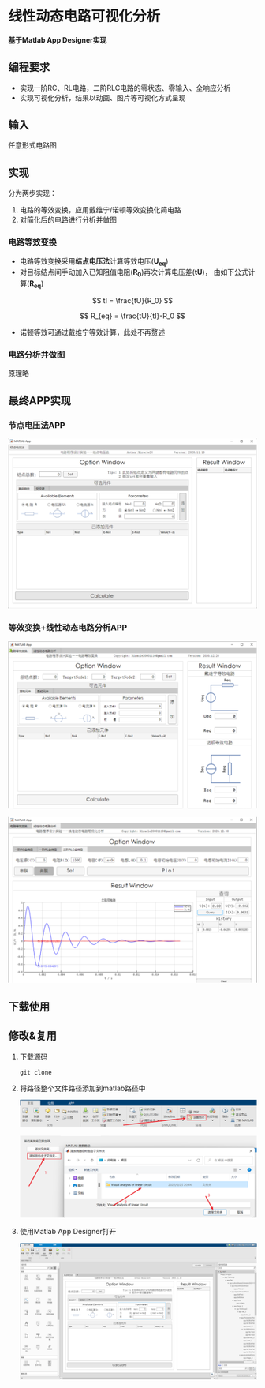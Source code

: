 # 线性动态电路可视化分析

#### 基于Matlab App Designer实现

## 编程要求

- 实现一阶RC、RL电路，二阶RLC电路的零状态、零输入、全响应分析
- 实现可视化分析，结果以动画、图片等可视化方式呈现

## 输入

任意形式电路图

## 实现

分为两步实现：

1. 电路的等效变换，应用戴维宁/诺顿等效变换化简电路
2. 对简化后的电路进行分析并做图

### 电路等效变换

- 电路等效变换采用**结点电压法**计算等效电压(**U<sub>eq</sub>**)
- 对目标结点间手动加入已知阻值电阻(**R<sub>0</sub>**)再次计算电压差(**tU**)， 由如下公式计算(**R<sub>eq</sub>**)

$$
tI = \frac{tU}{R_0}
$$

$$
R_{eq} = \frac{tU}{tI}-R_0
$$

- 诺顿等效可通过戴维宁等效计算，此处不再赘述

### 电路分析并做图

原理略

## 最终APP实现

### 节点电压法APP

![image-20220625204333042](README.assets/image-20220625204333042.png)

### 等效变换+线性动态电路分析APP

![image-20220625204521362](README.assets/image-20220625204521362.png)

![image-20220625204546104](README.assets/image-20220625204546104.png)

## 下载使用



## 修改&复用

1. 下载源码

   ```shell
   git clone
   ```

2. 将路径整个文件路径添加到matlab路径中

   ![image-20220625204841437](README.assets/image-20220625204841437.png)

   ![image-20220625205026156](README.assets/image-20220625205026156.png)

3. 使用Matlab App Designer打开

   ![image-20220625205112828](README.assets/image-20220625205112828.png)







